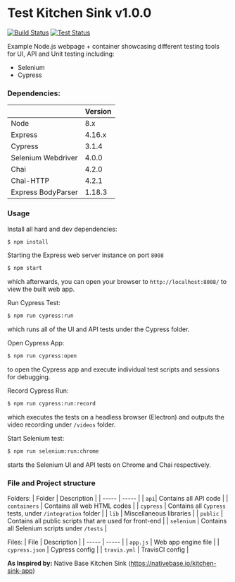 # Test Kitchen Sink v1.0.0

[![Build Status](https://travis-ci.com/santiagotimothy/cypress-web.svg?branch=develop)](https://travis-ci.com/santiagotimothy/cypress-web)
[![Test Status](https://img.shields.io/badge/cypress-dashboard-brightgreen.svg)](https://dashboard.cypress.io/#/projects/eg39nu/runs)

Example Node.js webpage + container showcasing different testing tools for UI, API and Unit testing including:

  - Selenium
  - Cypress

### Dependencies:

|  | Version |
| ----- | ----- |
| Node | 8.x |
| Express | 4.16.x |
| Cypress | 3.1.4 |
| Selenium Webdriver | 4.0.0 |
| Chai | 4.2.0 |
| Chai-HTTP | 4.2.1 |
| Express BodyParser | 1.18.3 |

### Usage

Install all hard and dev dependencies:

```sh
$ npm install
```

Starting the Express web server instance on port `8008`
```sh
$ npm start
```
which afterwards, you can open your browser to `http://localhost:8008/` to view the built web app.

Run Cypress Test:
```sh
$ npm run cypress:run
```
which runs all of the UI and API tests under the Cypress folder.

Open Cypress App:
```sh
$ npm run cypress:open
```
to open the Cypress app and execute individual test scripts and sessions for debugging.

Record Cypress Run:
```sh
$ npm run cypress:run:record
```
which executes the tests on a headless browser (Electron) and outputs the video recording under `/videos` folder.

Start Selenium test:
```sh
$ npm run selenium:run:chrome
```
starts the Selenium UI and API tests on Chrome and Chai respectively.

### File and Project structure
Folders:
| Folder | Description |
| ----- | ----- |
| `api`| Contains all API code |
| `containers` | Contains all web HTML codes |
| `cypress` | Contains all `Cypress` tests, under `/integration` folder |
| `lib` | Miscellaneous libraries |
| `public` | Contains all public scripts that are used for front-end |
| `selenium` | Contains all Selenium scripts under `/tests` |

Files:
| File | Description |
| ----- | ----- |
| `app.js` | Web app engine file |
| `cypress.json` | Cypress config |
| `travis.yml` | TravisCI config |




**As Inspired by:**
Native Base Kitchen Sink (https://nativebase.io/kitchen-sink-app)